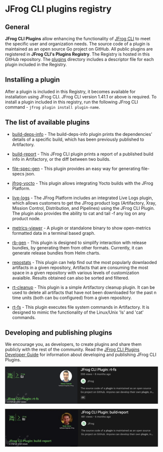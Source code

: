 # JFrog CLI plugins registry
## General
**JFrog CLI Plugins** allow enhancing the functionality of [JFrog CLI](https://www.jfrog.com/confluence/display/CLI/JFrog+CLI) to meet the specific user and organization needs. The source code of a plugin is maintained as an open source Go project on GitHub. All public plugins are registered in **JFrog CLI's Plugins Registry**. The Registry is hosted in this GitHub repository. The [plugins](plugins) directory includes a descriptor file for each plugin included in the Registry. 

## Installing a plugin 
After a plugin is included in this Registry, it becomes available for installation using JFrog CLI. JFrog CLI version 1.41.1 or above is required. To install a plugin included in this registry, run the following JFrog CLI command -  `jfrog plugin install plugin-name`. 

## The list of available plugins
* [build-deps-info](https://github.com/jfrog/jfrog-cli-plugins/tree/main/build-deps-info) - The build-deps-info plugin prints the dependencies' details of a specific build, which has been previously published to Artifactory.

* [build-report](https://github.com/jfrog/jfrog-cli-plugins/tree/main/build-report) - This JFrog CLI plugin prints a report of a published build info in Artifactory, or the diff between two builds.

* [file-spec-gen](https://github.com/jfrog/jfrog-cli-plugins/tree/main/file-spec-gen) - This plugin provides an easy way for generating file-specs json.

* [jfrog-yocto](https://github.com/rdar-lab/jfrog-cli-yocto-plugin) - This plugin allows integrating Yocto builds with the JFrog Platform.

* [live-logs](https://github.com/jfrog/live-logs) - The JFrog Platform includes an integrated Live Logs plugin, which allows customers to get the JFrog product logs (Artifactory, Xray, Mission Control, Distribution, and Pipelines) using the JFrog CLI Plugin. The plugin also provides the ability to cat and tail -f any log on any product node.

* [metrics-viewer](https://github.com/eldada/metrics-viewer/tree/master) - A plugin or standalone binary to show open-metrics formatted data in a terminal based graph.

* [rb-gen](https://github.com/jfrog/jfrog-cli-plugins/tree/main/rb-gen) - This plugin is designed to simplify interaction with release bundles, by generating them from other formats. Currently, it can generate release bundles from Helm charts.

* [repostats](https://github.com/chanti529/repostats) - This plugin can help find out the most popularly downlaoded artifacts in a given repository, Artifacts that are consuming the most space in a given repository with various levels of customization avaialble. Results obtained can also be sorted and filtered.

* [rt-cleanup](https://github.com/jfrog/jfrog-cli-plugins/tree/main/rt-cleanup) - This plugin is a simple Artifactory cleanup plugin. It can be used to delete all artifacts that have not been downloaded for the past n time units (both can bu configured) from a given repository.

* [rt-fs](https://github.com/jfrog/jfrog-cli-plugins/tree/main/rt-fs) - This plugin executes file system commands in Artifactory. It is designed to mimic the functionality of the Linux/Unix 'ls' and 'cat' commands.

## Developing and publishing plugins
We encourage you, as developers, to create plugins and share them publicly with the rest of the community. Read the [JFrog CLI Plugins Developer Guide](https://github.com/jfrog/jfrog-cli/blob/master/guides/jfrog-cli-plugins-developer-guide.md) for information about developing and publishing JFrog CLI Plugins.

[![rt-fs-plugin](images/rt-fs-plugin.png)](https://youtu.be/zQ1JV83frFI)

[![build-report-plugin](images/build-report-plugin.png)](https://youtu.be/_oPNuiDm04g)
